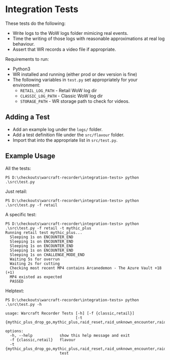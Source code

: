 # Integration Tests

These tests do the following:
- Write logs to the WoW logs folder mimicing real events.
- Time the writing of those logs with reasonable approximations at real log behaviour.
- Assert that WR records a video file if appropriate.

Requirements to run:
- Python3
- WR installed and running (either prod or dev version is fine)
- The following variables in `test.py` set appropriately for your environment:
  - `RETAIL_LOG_PATH` - Retail WoW log dir
  - `CLASSIC_LOG_PATH` - Classic WoW log dir
  - `STORAGE_PATH` - WR storage path to check for videos. 

## Adding a Test
- Add an example log under the `logs/` folder.
- Add a test definition file under the `src/flavour` folder.
- Import that into the appropriate list in `src/test.py`.

## Example Usage

All the tests:
```
PS D:\checkouts\warcraft-recorder\integration-tests> python .\src\test.py
```

Just retail:
```
PS D:\checkouts\warcraft-recorder\integration-tests> python .\src\test.py -f retail
```

A specific test:
```
PS D:\checkouts\warcraft-recorder\integration-tests> python .\src\test.py -f retail -t mythic_plus
Running retail test mythic_plus...
  Sleeping 1s on ENCOUNTER_END
  Sleeping 1s on ENCOUNTER_END
  Sleeping 1s on ENCOUNTER_END
  Sleeping 1s on ENCOUNTER_END
  Sleeping 1s on CHALLENGE_MODE_END
  Waiting 5s for overrun
  Waiting 2s for cutting
  Checking most recent MP4 contains Arcanedemon - The Azure Vault +18 (+1)
  MP4 existed as expected
  PASSED
```

Helptext:
```
PS D:\checkouts\warcraft-recorder\integration-tests> python .\src\test.py -h

usage: Warcraft Recorder Tests [-h] [-f {classic,retail}]
                               [-t {mythic_plus_drop_go,mythic_plus,raid_reset,raid_unknown_encounter,raid_wipe,rated_2v2_afk_out,rated_2v2,rated_3v3,rated_battleground,skirmish,rated_solo_shuffle,wargame_3v3,zone_changes,battleground,raid,rated_2v2,rated_2v2_double,rated_3v3,rated_5v5}]

options:
  -h, --help            show this help message and exit
  -f {classic,retail}   flavour
  -t {mythic_plus_drop_go,mythic_plus,raid_reset,raid_unknown_encounter,raid_wipe,rated_2v2_afk_out,rated_2v2,rated_3v3,rated_battleground,skirmish,rated_solo_shuffle,wargame_3v3,zone_changes,battleground,raid,rated_2v2,rated_2v2_double,rated_3v3,rated_5v5}
                        test
```
